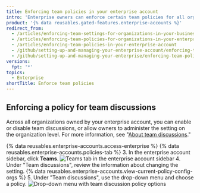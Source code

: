 ```yaml
---
title: Enforcing team policies in your enterprise account
intro: 'Enterprise owners can enforce certain team policies for all organizations owned by an enterprise account, or allow policies to be set in each organization.'
product: '{% data reusables.gated-features.enterprise-accounts %}'
redirect_from:
  - /articles/enforcing-team-settings-for-organizations-in-your-business-account/
  - /articles/enforcing-team-policies-for-organizations-in-your-enterprise-account/
  - /articles/enforcing-team-policies-in-your-enterprise-account
  - /github/setting-up-and-managing-your-enterprise-account/enforcing-team-policies-in-your-enterprise-account
  - /github/setting-up-and-managing-your-enterprise/enforcing-team-policies-in-your-enterprise-account
versions:
  fpt: '*'
topics:
  - Enterprise
shortTitle: Enforce team policies
---
```

## Enforcing a policy for team discussions

Across all organizations owned by your enterprise account, you can enable or disable team discussions, or allow owners to administer the setting on the organization level. For more information, see "[About team discussions](/organizations/collaborating-with-your-team/about-team-discussions/)."

{% data reusables.enterprise-accounts.access-enterprise %}
{% data reusables.enterprise-accounts.policies-tab %}
3. In the enterprise account sidebar, click **Teams**.
  ![Teams tab in the enterprise account sidebar](/assets/images/help/business-accounts/settings-teams-tab.png)
4. Under "Team discussions", review the information about changing the setting. {% data reusables.enterprise-accounts.view-current-policy-config-orgs %}
5. Under "Team discussions", use the drop-down menu and choose a policy.
  ![Drop-down menu with team discussion policy options](/assets/images/help/business-accounts/team-discussion-policy-drop-down.png)
